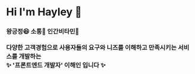 ### <h1>Hi I'm Hayley 👋</h1>
<h3>왕긍정😆 소통🤗 인간비타민🍋<br/><br/>
  다양한 고객경험으로 사용자들의 요구와 니즈를 이해하고 만족시키는 서비스를 개발하는<br/> ✨ '프론트엔드 개발자' 이해인 입니다 ✨ </h3>

<!--
**sunny-inn/sunny-inn** is a ✨ _special_ ✨ repository because its `README.md` (this file) appears on your GitHub profile.

Here are some ideas to get you started:

- 🔭 I’m currently working on ...
- 🌱 I’m currently learning ...
- 👯 I’m looking to collaborate on ...
- 🤔 I’m looking for help with ...
- 💬 Ask me about ...
- 📫 How to reach me: ...
- 😄 Pronouns: ...
- ⚡ Fun fact: ...
-->

